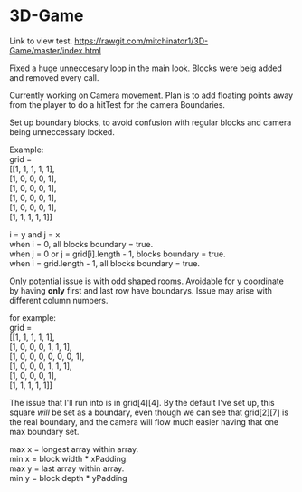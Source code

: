 # 3D-Game

Link to view test.
https://rawgit.com/mitchinator1/3D-Game/master/index.html

Fixed a huge unneccesary loop in the main look. Blocks were beig added and removed every call.

Currently working on Camera movement. Plan is to add floating points away from the player to do a hitTest for the camera Boundaries.

Set up boundary blocks, to avoid confusion with regular blocks and camera being unneccessary locked.

Example:
</br>
grid =</br>
[[1, 1, 1, 1, 1],</br>
 [1, 0, 0, 0, 1],</br>
 [1, 0, 0, 0, 1],</br>
 [1, 0, 0, 0, 1],</br>
 [1, 0, 0, 0, 1],</br>
 [1, 1, 1, 1, 1]]
 
 i = y and j = x </br>
 when i = 0, all blocks boundary = true.</br>
 when j = 0 or j = grid[i].length - 1, blocks boundary = true.</br>
 when i = grid.length - 1, all blocks boundary = true.</br>
 
 Only potential issue is with odd shaped rooms. Avoidable for y coordinate by having <b>only</b> first and last row have boundarys.
 Issue may arise with different column numbers.
 
for example:
</br>
grid =</br>
[[1, 1, 1, 1, 1],</br>
 [1, 0, 0, 0, 1, 1, 1],</br>
 [1, 0, 0, 0, 0, 0, 0, 1],</br>
 [1, 0, 0, 0, 1, 1, 1],</br>
 [1, 0, 0, 0, 1],</br>
 [1, 1, 1, 1, 1]]
 
 The issue that I'll run into is in grid[4][4]. By the default I've set up, this square <i>will</i> be set as a boundary, even though we can see that grid[2][7] is the real boundary, and the camera will flow much easier having that one max boundary set.
 
max x = longest array within array.</br>
min x = block width * xPadding. </br>
max y = last array within array.</br>
min y = block depth * yPadding
